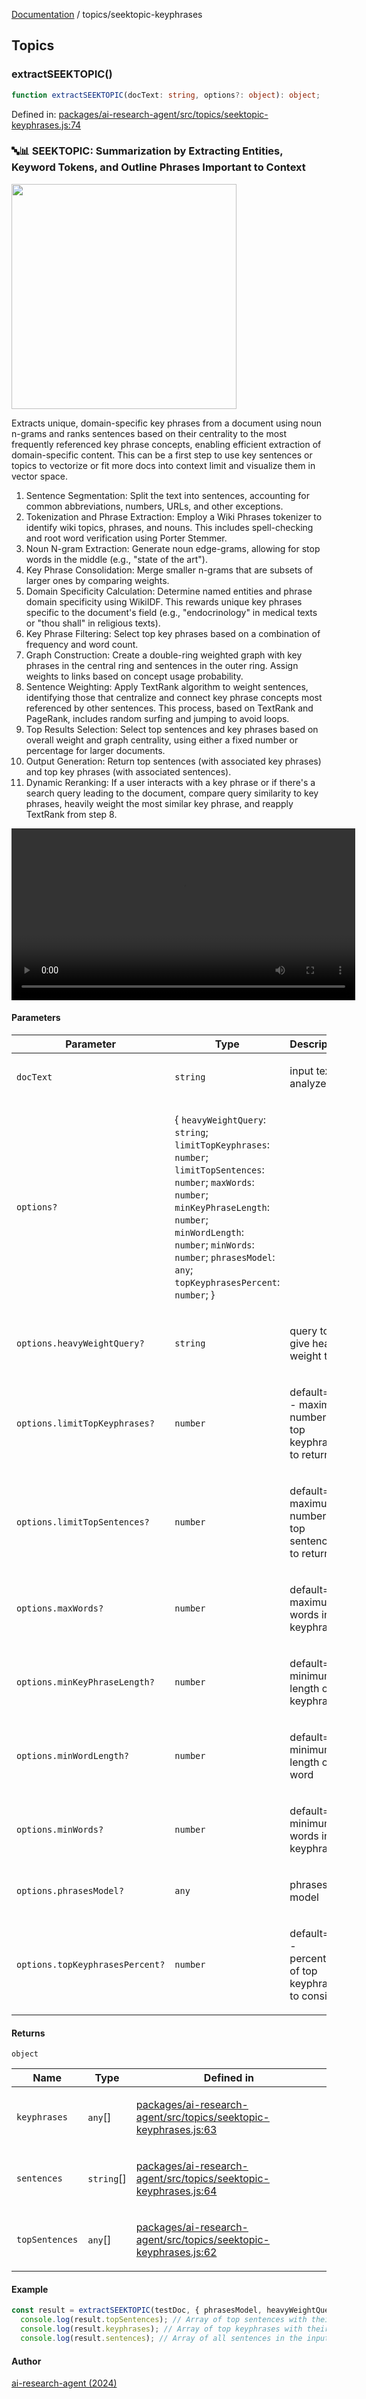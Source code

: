[Documentation](../modules.md) / topics/seektopic-keyphrases

## Topics

### extractSEEKTOPIC()

```ts
function extractSEEKTOPIC(docText: string, options?: object): object;
```

Defined in: [packages/ai-research-agent/src/topics/seektopic-keyphrases.js:74](https://github.com/vtempest/ai-research-agent/tree/master/packages/ai-research-agent/src/topics/seektopic-keyphrases.js#L74)

### 🔤📊 SEEKTOPIC: Summarization by Extracting Entities, Keyword Tokens, and Outline Phrases Important to Context 
<img src="https://i.imgur.com/gZ4kI1V.png" width="360px" />

Extracts unique, domain-specific key phrases from a document using noun 
n-grams and ranks sentences based on their centrality to the most frequently 
referenced key phrase concepts,  enabling efficient extraction of 
domain-specific content. This can be a first step to use key sentences or topics
to vectorize or fit more docs into context limit and visualize them in vector space.
1. Sentence Segmentation: Split the text into sentences, accounting for 
   common abbreviations, numbers, URLs, and other exceptions.
2. Tokenization and Phrase Extraction: Employ a Wiki Phrases tokenizer to 
   identify wiki topics, phrases, and nouns. This includes spell-checking 
   and root word verification using Porter Stemmer.
3. Noun N-gram Extraction: Generate noun edge-grams, allowing for stop words 
   in the middle (e.g., "state of the art").
4. Key Phrase Consolidation: Merge smaller n-grams that are subsets of 
   larger ones by comparing weights.
5. Domain Specificity Calculation: Determine named entities and phrase 
   domain specificity using WikiIDF. This rewards unique key phrases 
   specific to the document's field (e.g., "endocrinology" in medical texts 
   or "thou shall" in religious texts).
6. Key Phrase Filtering: Select top key phrases based on a combination of 
   frequency and word count.
7. Graph Construction: Create a double-ring weighted graph with key phrases 
   in the central ring and sentences in the outer ring. Assign weights to 
   links based on concept usage probability.
8. Sentence Weighting: Apply TextRank algorithm to weight sentences, 
   identifying those that centralize and connect key phrase concepts most 
   referenced by other sentences. This process, based on TextRank and 
   PageRank, includes random surfing and jumping to avoid loops.
9. Top Results Selection: Select top sentences and key phrases based on 
   overall weight and graph centrality, using either a fixed number or 
   percentage for larger documents.
10. Output Generation: Return top sentences (with associated key phrases) 
    and top key phrases (with associated sentences).
11. Dynamic Reranking: If a user interacts with a key phrase or if there's a 
    search query leading to the document, compare query similarity to key 
    phrases, heavily weight the most similar key phrase, and reapply 
    TextRank from step 8.

<video src="https://github.com/user-attachments/assets/73348d63-7671-4e20-8df9-29a13d5b0768" 
 width="550px" controls />

#### Parameters

<table>
<thead>
<tr>
<th>Parameter</th>
<th>Type</th>
<th>Description</th>
</tr>
</thead>
<tbody>
<tr>
<td>

`docText`

</td>
<td>

`string`

</td>
<td>

input text to analyze

</td>
</tr>
<tr>
<td>

`options?`

</td>
<td>

\{ `heavyWeightQuery`: `string`; `limitTopKeyphrases`: `number`; `limitTopSentences`: `number`; `maxWords`: `number`; `minKeyPhraseLength`: `number`; `minWordLength`: `number`; `minWords`: `number`; `phrasesModel`: `any`; `topKeyphrasesPercent`: `number`; \}

</td>
<td>

</td>
</tr>
<tr>
<td>

`options.heavyWeightQuery?`

</td>
<td>

`string`

</td>
<td>

query to give heavy weight to

</td>
</tr>
<tr>
<td>

`options.limitTopKeyphrases?`

</td>
<td>

`number`

</td>
<td>

default=10 - maximum number of top keyphrases to return

</td>
</tr>
<tr>
<td>

`options.limitTopSentences?`

</td>
<td>

`number`

</td>
<td>

default=5 - maximum number of top sentences to return

</td>
</tr>
<tr>
<td>

`options.maxWords?`

</td>
<td>

`number`

</td>
<td>

default=5 - maximum words in a keyphrase

</td>
</tr>
<tr>
<td>

`options.minKeyPhraseLength?`

</td>
<td>

`number`

</td>
<td>

default=6 - minimum length of a keyphrase

</td>
</tr>
<tr>
<td>

`options.minWordLength?`

</td>
<td>

`number`

</td>
<td>

default=3 - minimum length of a word

</td>
</tr>
<tr>
<td>

`options.minWords?`

</td>
<td>

`number`

</td>
<td>

default=1 - minimum words in a keyphrase

</td>
</tr>
<tr>
<td>

`options.phrasesModel?`

</td>
<td>

`any`

</td>
<td>

phrases model

</td>
</tr>
<tr>
<td>

`options.topKeyphrasesPercent?`

</td>
<td>

`number`

</td>
<td>

default=0.2 - percentage of top keyphrases to consider

</td>
</tr>
</tbody>
</table>

#### Returns

`object`

<table>
<thead>
<tr>
<th>Name</th>
<th>Type</th>
<th>Defined in</th>
</tr>
</thead>
<tbody>
<tr>
<td>

`keyphrases`

</td>
<td>

`any`[]

</td>
<td>

[packages/ai-research-agent/src/topics/seektopic-keyphrases.js:63](https://github.com/vtempest/ai-research-agent/tree/master/packages/ai-research-agent/src/topics/seektopic-keyphrases.js#L63)

</td>
</tr>
<tr>
<td>

`sentences`

</td>
<td>

`string`[]

</td>
<td>

[packages/ai-research-agent/src/topics/seektopic-keyphrases.js:64](https://github.com/vtempest/ai-research-agent/tree/master/packages/ai-research-agent/src/topics/seektopic-keyphrases.js#L64)

</td>
</tr>
<tr>
<td>

`topSentences`

</td>
<td>

`any`[]

</td>
<td>

[packages/ai-research-agent/src/topics/seektopic-keyphrases.js:62](https://github.com/vtempest/ai-research-agent/tree/master/packages/ai-research-agent/src/topics/seektopic-keyphrases.js#L62)

</td>
</tr>
</tbody>
</table>

#### Example

```ts
const result = extractSEEKTOPIC(testDoc, { phrasesModel, heavyWeightQuery: "self attention", limitTopSentences: 10});
  console.log(result.topSentences); // Array of top sentences with their keyphrases and weights
  console.log(result.keyphrases); // Array of top keyphrases with their weights and associated sentence indices
  console.log(result.sentences); // Array of all sentences in the input text
```

#### Author

[ai-research-agent (2024)](https://airesearch.js.org)
